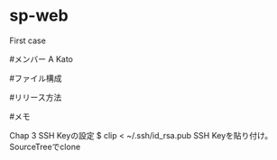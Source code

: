 # sp-web
First case

#メンバー
A Kato


#ファイル構成

#リリース方法


#メモ

Chap 3
	SSH Keyの設定
		$ clip < ~/.ssh/id_rsa.pub
		SSH Keyを貼り付け。
	SourceTreeでclone
	

